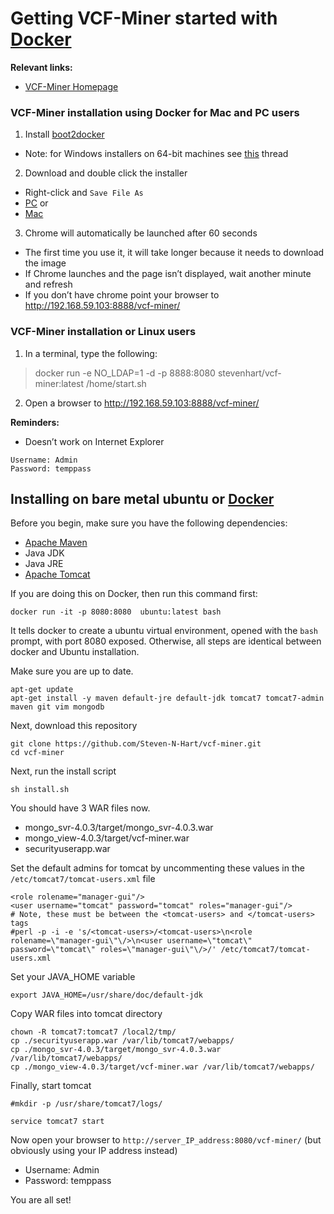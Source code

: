 
# Getting VCF-Miner started with [Docker](https://www.docker.com/)

**Relevant links:**
 * [VCF-Miner Homepage](http://bioinformaticstools.mayo.edu/research/vcf-miner/) 
 

### VCF-Miner installation using Docker for Mac and PC users

1.	Install [boot2docker](http://boot2docker.io/)
 *	Note: for Windows installers on 64-bit machines see [this](http://stackoverflow.com/questions/20647610/verr-vmx-msr-vmxon-disabled-when-starting-an-image-from-oracle-virtual-box) thread

2.	Download and double click the installer 
 * Right-click and `Save File As`
 * [PC](https://raw.githubusercontent.com/Steven-N-Hart/vcf-miner/master/VCFMiner.bat) or
 * [Mac](https://raw.githubusercontent.com/Steven-N-Hart/vcf-miner/master/VCFMiner.command)

3.	Chrome will automatically be launched after 60 seconds  
 *	The first time you use it, it will take longer because it needs to download the image
 *	If Chrome launches and the page isn’t displayed, wait another minute and refresh
 *	If you don’t have chrome point your browser to http://192.168.59.103:8888/vcf-miner/

### VCF-Miner installation or Linux users
1.	In a terminal, type the following:
> docker run -e NO_LDAP=1 -d -p 8888:8080 stevenhart/vcf-miner:latest /home/start.sh

2.	Open a browser to http://192.168.59.103:8888/vcf-miner/

**Reminders:** 
 * Doesn’t work on Internet Explorer

```
Username: Admin
Password: temppass
```

## Installing on bare metal ubuntu or [Docker](https://www.docker.com/)

Before you begin, make sure you have the following dependencies:
* [Apache Maven](https://maven.apache.org/)
* Java JDK
* Java JRE 
* [Apache Tomcat](http://tomcat.apache.org/)

If you are doing this on Docker, then run this command first:
```
docker run -it -p 8080:8080  ubuntu:latest bash
```
It tells docker to create a ubuntu virtual environment, opened with the `bash` prompt, with port 8080 exposed.  Otherwise, all steps are identical between docker and Ubuntu installation.


Make sure you are up to date.
```
apt-get update
apt-get install -y maven default-jre default-jdk tomcat7 tomcat7-admin maven git vim mongodb
```

Next, download this repository
```
git clone https://github.com/Steven-N-Hart/vcf-miner.git
cd vcf-miner
```
Next, run the install script
```
sh install.sh
```

You should have 3 WAR files now.
 * mongo_svr-4.0.3/target/mongo_svr-4.0.3.war
 * mongo_view-4.0.3/target/vcf-miner.war
 * securityuserapp.war

Set the default admins for tomcat by uncommenting these values in the `/etc/tomcat7/tomcat-users.xml` file
```
<role rolename="manager-gui"/>
<user username="tomcat" password="tomcat" roles="manager-gui"/>
# Note, these must be between the <tomcat-users> and </tomcat-users> tags
#perl -p -i -e 's/<tomcat-users>/<tomcat-users>\n<role rolename=\"manager-gui\"\/>\n<user username=\"tomcat\" password=\"tomcat\" roles=\"manager-gui\"\/>/' /etc/tomcat7/tomcat-users.xml
```
Set your JAVA_HOME variable
```
export JAVA_HOME=/usr/share/doc/default-jdk
```
Copy WAR files into tomcat directory
```
chown -R tomcat7:tomcat7 /local2/tmp/ 
cp ./securityuserapp.war /var/lib/tomcat7/webapps/
cp ./mongo_svr-4.0.3/target/mongo_svr-4.0.3.war /var/lib/tomcat7/webapps/
cp ./mongo_view-4.0.3/target/vcf-miner.war /var/lib/tomcat7/webapps/
```

Finally, start tomcat
```
#mkdir -p /usr/share/tomcat7/logs/

service tomcat7 start
```

Now open your browser to `http://server_IP_address:8080/vcf-miner/` (but obviously using your IP address instead)
 * Username: Admin
 * Password: temppass

You are all set!


